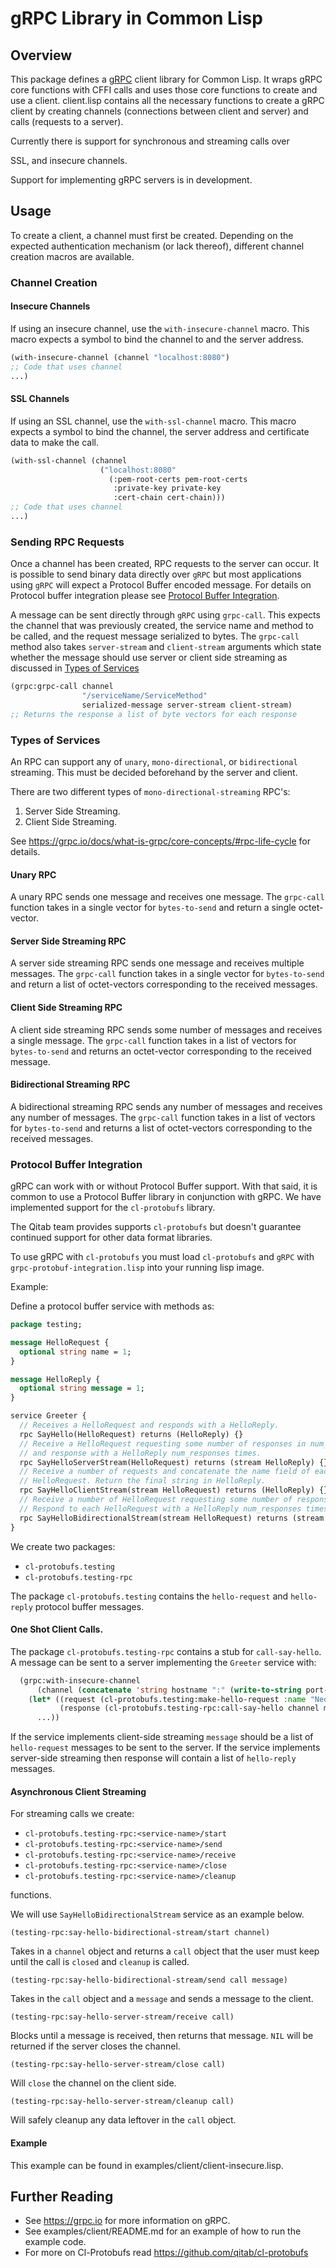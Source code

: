 # gRPC Library in Common Lisp



## Overview

This package defines a [gRPC](https://grpc.io/) client library for Common Lisp.
It wraps gRPC core functions with CFFI calls and uses those core functions to
create and use a client. client.lisp contains all the necessary functions to
create a gRPC client by creating channels (connections between client and
server) and calls (requests to a server).

Currently there is support for synchronous and streaming calls over

SSL, and insecure channels.

Support for implementing gRPC servers is in development.

## Usage

To create a client, a channel must first be created. Depending on the expected
authentication mechanism (or lack thereof), different channel creation macros
are available.

### Channel Creation

#### Insecure Channels

If using an insecure channel, use the `with-insecure-channel` macro. This macro
expects a symbol to bind the channel to and the server address.

```lisp
(with-insecure-channel (channel "localhost:8080")
;; Code that uses channel
...)
```

#### SSL Channels

If using an SSL channel, use the `with-ssl-channel` macro. This macro
expects a symbol to bind the channel, the server address and
certificate data to make the call.

```lisp
(with-ssl-channel (channel
                    ("localhost:8080"
                      (:pem-root-certs pem-root-certs
                       :private-key private-key
                       :cert-chain cert-chain)))
;; Code that uses channel
...)
```



### Sending RPC Requests

Once a channel has been created, RPC requests to the server can occur.
It is possible to send binary data directly over `gRPC` but most applications using
`gRPC` will expect a Protocol Buffer encoded message. For details on Protocol buffer
integration please see [Protocol Buffer Integration](#protocol-buffer-integration).

A message can be sent directly through `gRPC` using `grpc-call`.
This expects the channel that was previously created, the service name and method to be
called, and the request message serialized to bytes. The `grpc-call` method also
takes `server-stream` and `client-stream` arguments which state whether the message
should use server or client side streaming as discussed in
[Types of Services](#types-of-services)

```lisp
(grpc:grpc-call channel
                "/serviceName/ServiceMethod"
                serialized-message server-stream client-stream)
;; Returns the response a list of byte vectors for each response
```

### Types of Services

An RPC can support any of `unary`, `mono-directional`, or `bidirectional` streaming.
This must be decided beforehand by the server and client.

There are two different types of `mono-directional-streaming` RPC's:
1. Server Side Streaming.
2. Client Side Streaming.

See https://grpc.io/docs/what-is-grpc/core-concepts/#rpc-life-cycle  for details.

#### Unary RPC

A unary RPC sends one message and receives one message.
The `grpc-call` function takes in a single vector for `bytes-to-send`
and return a single octet-vector.

#### Server Side Streaming RPC

A server side streaming RPC sends one message and receives multiple messages.
The `grpc-call` function takes in a single vector for `bytes-to-send`
and return a list of octet-vectors corresponding to the received messages.

#### Client Side Streaming RPC

A client side streaming RPC sends some number of messages and receives a single message.
The `grpc-call` function takes in a list of vectors for `bytes-to-send`
and returns an octet-vector corresponding to the received message.

#### Bidirectional Streaming RPC

A bidirectional streaming RPC sends any number of messages and receives any number of messages.
The `grpc-call` function takes in a list of vectors for `bytes-to-send`
and returns a list of octet-vectors corresponding to the received messages.

### Protocol Buffer Integration

gRPC can work with or without Protocol Buffer support. With that said,
it is common to use a Protocol Buffer library in conjunction with gRPC.
We have implemented support for the `cl-protobufs` library.

The Qitab team provides supports `cl-protobufs` but doesn't guarantee continued support
for other data format libraries.

To use gRPC with `cl-protobufs` you must load `cl-protobufs` and `gRPC` with
`grpc-protobuf-integration.lisp` into your running lisp image.

Example:

Define a protocol buffer service with methods as:

```proto
package testing;

message HelloRequest {
  optional string name = 1;
}

message HelloReply {
  optional string message = 1;
}

service Greeter {
  // Receives a HelloRequest and responds with a HelloReply.
  rpc SayHello(HelloRequest) returns (HelloReply) {}
  // Receive a HelloRequest requesting some number of responses in num_responses
  // and response with a HelloReply num_responses times.
  rpc SayHelloServerStream(HelloRequest) returns (stream HelloReply) {}
  // Receive a number of requests and concatenate the name field of each
  // HelloRequest. Return the final string in HelloReply.
  rpc SayHelloClientStream(stream HelloRequest) returns (HelloReply) {}
  // Receive a number of HelloRequest requesting some number of responses in num_responses.
  // Respond to each HelloRequest with a HelloReply num_responses times.
  rpc SayHelloBidirectionalStream(stream HelloRequest) returns (stream HelloReply) {}
}
```

We create two packages:

* `cl-protobufs.testing`
* `cl-protobufs.testing-rpc`

The package `cl-protobufs.testing` contains the `hello-request` and `hello-reply`  protocol
buffer messages.

#### One Shot Client Calls.

The package `cl-protobufs.testing-rpc` contains a stub for `call-say-hello`.
A message can be sent to a server implementing the `Greeter` service with:

```lisp
  (grpc:with-insecure-channel
      (channel (concatenate 'string hostname ":" (write-to-string port-number)))
    (let* ((request (cl-protobufs.testing:make-hello-request :name "Neo"))
           (response (cl-protobufs.testing-rpc:call-say-hello channel message)))
      ...))
```

If the service implements client-side streaming `message` should be a list
of `hello-request` messages to be sent to the server. If the service implements
server-side streaming then response will contain a list of `hello-reply`
messages.

#### Asynchronous Client Streaming

For streaming calls we create:

-   `cl-protobufs.testing-rpc:<service-name>/start`
-   `cl-protobufs.testing-rpc:<service-name>/send`
-   `cl-protobufs.testing-rpc:<service-name>/receive`
-   `cl-protobufs.testing-rpc:<service-name>/close`
-   `cl-protobufs.testing-rpc:<service-name>/cleanup`

functions.

We will use `SayHelloBidirectionalStream` service as an example below.

```
(testing-rpc:say-hello-bidirectional-stream/start channel)
```

Takes in a `channel` object and returns a `call` object that the user must keep
until the call is `closed` and `cleanup` is called.

```
(testing-rpc:say-hello-bidirectional-stream/send call message)
```

Takes in the `call` object and a `message` and sends a message to the client.

```
(testing-rpc:say-hello-server-stream/receive call)
```

Blocks until a message is received, then returns that message.
`NIL` will be returned if the server closes the channel.

```
(testing-rpc:say-hello-server-stream/close call)
```

Will `close` the channel on the client side.

```
(testing-rpc:say-hello-server-stream/cleanup call)
```

Will safely cleanup any data leftover in the `call` object.

#### Example

This example can be found in examples/client/client-insecure.lisp.

## Further Reading

-   See https://grpc.io for more information on gRPC.
-   See examples/client/README.md for an example of how to run the example code.
-   For more on Cl-Protobufs read  https://github.com/qitab/cl-protobufs
